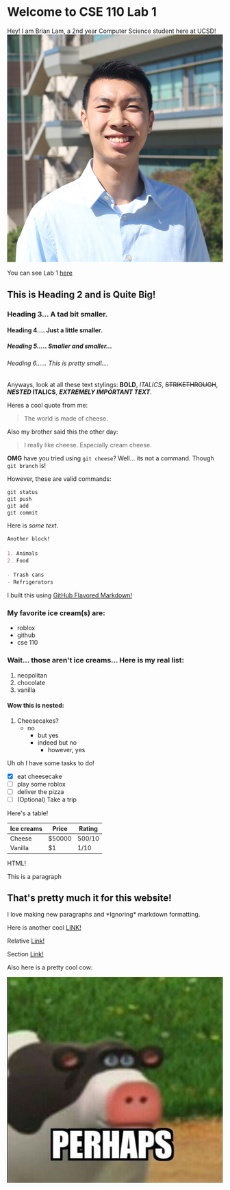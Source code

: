 # Welcome to CSE 110 Lab 1

Hey! I am Brian Lam, a 2nd year Computer Science student here at UCSD! 
![Portrait](assets/BrianLam.jpg)

You can see Lab 1 [here](https://canvas.ucsd.edu/courses/21783/assignments/255474)

## This is Heading 2 and is Quite Big!
### Heading 3... A tad bit smaller.
#### Heading 4.... Just a little smaller.
##### Heading 5..... Smaller and smaller...
###### Heading 6...... This is pretty small....


Anyways, look at all these text stylings: **BOLD**, *ITALICS*, ~~STRIKETHROUGH~~, **_NESTED_ ITALICS**, ***EXTREMELY IMPORTANT TEXT***.

Heres a cool quote from me:
>The world is made of cheese.

Also my brother said this the other day:
> I really like cheese. Especially cream cheese.

**OMG** have you tried using `git cheese`? Well... its not a command. Though `git branch` is!

However, these are valid commands:
```
git status
git push
git add
git commit
```

Here is *some text.*

```markdown
Another block!

1. Animals
2. Food

- Trash cans
- Refrigerators
```

I built this using [GitHub Flavored Markdown!](https://docs.github.com/en/free-pro-team@latest/github/writing-on-github/basic-writing-and-formatting-syntax)

### My favorite ice cream(s) are:
- roblox
- github
- cse 110


### Wait... those aren't ice creams... Here is my real list:
1. neopolitan
2. chocolate
3. vanilla

#### Wow this is nested:
1. Cheesecakes?
   - no
     - but yes
     - indeed but no
       - however, yes

Uh oh I have some tasks to do!
- [X] eat cheesecake
- [ ] play some roblox
- [ ] deliver the pizza
- [ ] \(Optional) Take a trip

Here's a table!

| Ice creams      | Price |  Rating   |
| ----------- | ----------- | ----------- |
| Cheese      | $50000       | 500/10   |
| Vanilla   | $1        |  1/10    |

HTML!
<p> This is a paragraph </p>

## That's pretty much it for this website!

I love making new paragraphs and \*Ignoring\* markdown formatting.

Here is another cool [LINK!](https://www.youtube.com/watch?v=dQw4w9WgXcQ)

Relative [Link!](secondPage.md)

Section [Link!](https://github.com/brilam8/cse110_lab1/blob/gh-pages/README.md#this-is-heading-2)

Also here is a pretty cool cow:

![cow](assets/perhaps.jpg)
